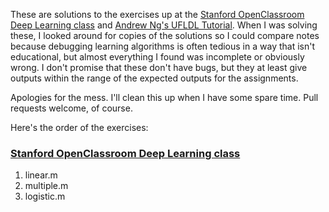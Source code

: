 These are solutions to the exercises up at the [Stanford OpenClassroom Deep Learning class](http://openclassroom.stanford.edu/MainFolder/CoursePage.php?course=DeepLearning) and [Andrew Ng's UFLDL Tutorial](http://ufldl.stanford.edu/wiki/index.php/UFLDL_Tutorial). When I was solving these, I looked around for copies of the solutions so I could compare notes because debugging learning algorithms is often tedious in a way that isn't educational, but almost everything I found was incomplete or obviously wrong. I don't promise that these don't have bugs, but they at least give outputs within the range of the expected outputs for the assignments.

Apologies for the mess. I'll clean this up when I have some spare time. Pull requests welcome, of course.

Here's the order of the exercises:
### [Stanford OpenClassroom Deep Learning class](http://openclassroom.stanford.edu/MainFolder/CoursePage.php?course=DeepLearning)
1. linear.m
2. multiple.m
3. logistic.m

